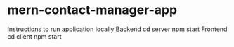 # mern-contact-manager-app
Instructions to run application locally
Backend
cd server
npm start
Frontend
cd client
npm start
